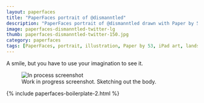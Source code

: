 ```yaml
---
layout: paperfaces
title: "PaperFaces portrait of @dismanntled"
description: "PaperFaces portrait of @dismanntled drawn with Paper by 53 on an iPad."
image: paperfaces-dismanntled-twitter-lg
thumb: paperfaces-dismanntled-twitter-150.jpg
category: paperfaces
tags: [PaperFaces, portrait, illustration, Paper by 53, iPad art, landscape]
---
```


A smile, but you have to use your imagination to see it.

<figure>
	<img src="{{ site.url }}/images/paperfaces-dismanntled-process-1-600.jpg" alt="In process screenshot">
	<figcaption>Work in progress screenshot. Sketching out the body.</figcaption>
</figure>

{% include paperfaces-boilerplate-2.html %}